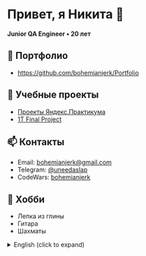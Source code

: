 # Привет, я Никита 👋  
**Junior QA Engineer • 20 лет**

## 📃 **Портфолио**
- https://github.com/bohemianjerk/Portfolio

## 🔭 Учебные проекты
- [Проекты Яндекс.Практикума](https://github.com/bohemianjerk/Portfolio)
- [1T Final Project](https://github.com/bohemianjerk/1T_final)  

## 📫 Контакты
- Email: bohemianjerk@gmail.com  
- Telegram: [@uneedaslap](https://t.me/uneedaslap)
- CodeWars: [bohemianjerk](https://www.codewars.com/users/bohemianjerk)

## 🎨 Хобби
- Лепка из глины  
- Гитара  
- Шахматы

<details>
  <summary>English (click to expand)</summary>

  # Hi, I’m Nikita 👋  
  **Junior QA Engineer • 20 years old**

##📃 **Portfolio**
- https://github.com/bohemianjerk/Portfolio

## 🔭 Online Courses
- [Yandex.Practicum projects](https://github.com/bohemianjerk/Portfolio)
- [1T Final Project](https://github.com/bohemianjerk/1T_final)

  ## 📫 Contact
  - Email: bohemianjerk@gmail.com  
  - Telegram: [@uneedaslap](https://t.me/uneedaslap)
  - CodeWars: [bohemianjerk](https://www.codewars.com/users/bohemianjerk)

  ## 🎨 Hobbies
  - Clay sculpting  
  - Guitar  
  - Chess

</details>
